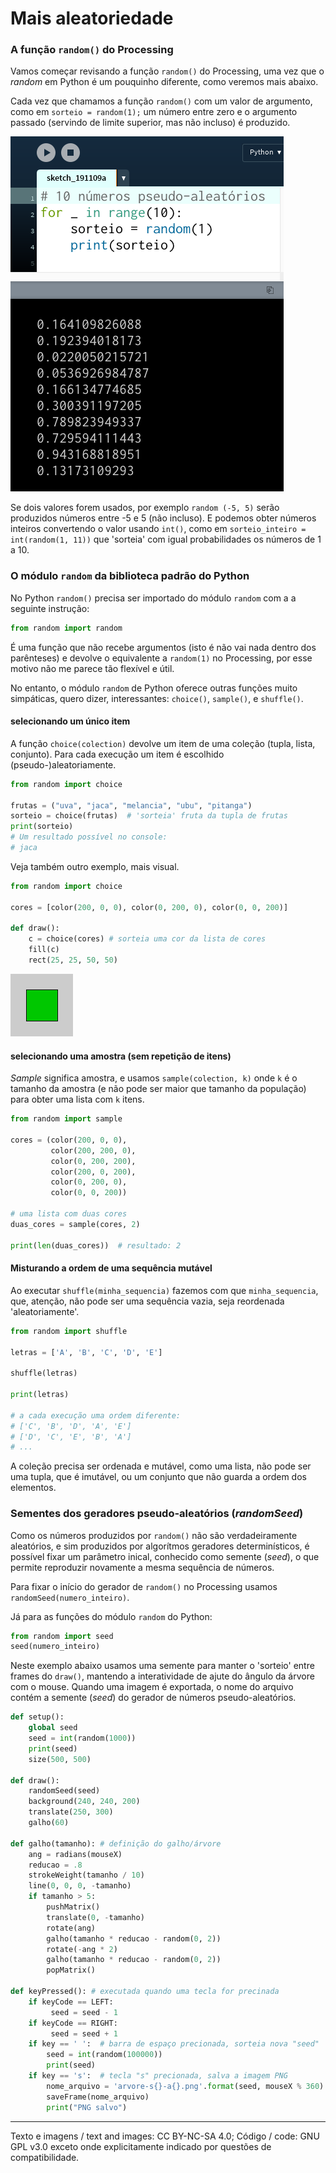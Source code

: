 # Mais aleatoriedade

### A função `random()` do Processing

Vamos começar revisando a  função `random()` do Processing, uma vez que o *random* em Python é um pouquinho diferente, como veremos mais abaixo.

Cada vez que chamamos a função `random()` com um valor de argumento, como em `sorteio = random(1);` um número entre zero e o argumento passado (servindo de limite superior, mas não incluso) é produzido. 

![imagem_exemplo](assets/random1-10.png)

Se dois valores forem usados, por exemplo `random (-5, 5)` serão produzidos números entre -5 e 5 (não incluso). E podemos obter números inteiros convertendo o valor usando `int()`, como em `sorteio_inteiro = int(random(1, 11))` que 'sorteia' com igual probabilidades os números de 1 a 10.

### O módulo `random` da biblioteca padrão do Python

No Python `random()` precisa ser importado do módulo `random` com a a seguinte  instrução:

```python
from random import random
```

É uma função que não recebe argumentos (isto é não vai nada dentro dos parênteses) e devolve o equivalente a `random(1)` no Processing, por esse motivo  não me  parece tão flexível e útil. 

No entanto, o módulo `random` de Python oferece outras funções muito simpáticas, quero dizer, interessantes: `choice()`, `sample()`, e `shuffle()`.

#### selecionando um único item

A função `choice(colection)` devolve um item de uma coleção (tupla, lista, conjunto). Para cada execução um item é escolhido (pseudo-)aleatoriamente.

```python
from random import choice

frutas = ("uva", "jaca", "melancia", "ubu", "pitanga")
sorteio = choice(frutas)  # 'sorteia' fruta da tupla de frutas
print(sorteio)
# Um resultado possível no console:
# jaca
```

Veja também outro exemplo, mais visual.

```python
from random import choice

cores = [color(200, 0, 0), color(0, 200, 0), color(0, 0, 200)]

def draw():
    c = choice(cores) # sorteia uma cor da lista de cores
    fill(c)
    rect(25, 25, 50, 50)
```

![random_choice](assets/random_choice.gif)

#### selecionando uma amostra (sem repetição de itens)

*Sample* significa amostra, e usamos `sample(colection, k)` onde `k` é o tamanho da amostra (e não pode ser maior que tamanho da população) para obter uma lista com `k` itens.

```python
from random import sample

cores = (color(200, 0, 0),
         color(200, 200, 0),
         color(0, 200, 200),
         color(200, 0, 200),
         color(0, 200, 0),
         color(0, 0, 200))

# uma lista com duas cores
duas_cores = sample(cores, 2)

print(len(duas_cores))  # resultado: 2
```

#### Misturando a ordem de uma sequência mutável

Ao executar `shuffle(minha_sequencia)` fazemos com que `minha_sequencia`, que, atenção, não pode ser uma sequência vazia, seja reordenada 'aleatoriamente'.

```python
from random import shuffle

letras = ['A', 'B', 'C', 'D', 'E']

shuffle(letras)

print(letras)

# a cada execução uma ordem diferente:
# ['C', 'B', 'D', 'A', 'E']
# ['D', 'C', 'E', 'B', 'A']
# ...
```
A coleção precisa ser ordenada e mutável, como uma lista, não pode ser uma tupla, que é imutável, ou um conjunto que não guarda a ordem dos elementos.

###  Sementes dos geradores pseudo-aleatórios (*randomSeed*)

Como os números produzidos por `random()` não são verdadeiramente aleatórios, e sim produzidos por algorítmos geradores determinísticos, é possível fixar um parâmetro inical, conhecido como semente (*seed*), o que permite reproduzir novamente a mesma sequência de números.

Para fixar o início do gerador de `random()` no Processing usamos `randomSeed(numero_inteiro)`. 

Já para as funções do módulo `random` do Python:

```python
from random import seed
seed(numero_inteiro)
```

Neste exemplo abaixo usamos uma semente para manter o 'sorteio' entre frames do `draw()`, mantendo a interatividade de ajute do ângulo da árvore com o mouse. Quando uma imagem é exportada, o nome do arquivo contém a semente (_seed_) do gerador de números pseudo-aleatórios.

```python
def setup():
    global seed
    seed = int(random(1000))
    print(seed)
    size(500, 500)
    
def draw(): 
    randomSeed(seed)
    background(240, 240, 200)
    translate(250, 300)
    galho(60)
          
def galho(tamanho): # definição do galho/árvore
    ang = radians(mouseX)
    reducao = .8
    strokeWeight(tamanho / 10)
    line(0, 0, 0, -tamanho)
    if tamanho > 5:
        pushMatrix()
        translate(0, -tamanho)
        rotate(ang)
        galho(tamanho * reducao - random(0, 2))
        rotate(-ang * 2)
        galho(tamanho * reducao - random(0, 2))
        popMatrix()
          
def keyPressed(): # executada quando uma tecla for precinada
    if keyCode == LEFT:
         seed = seed - 1
    if keyCode == RIGHT:
         seed = seed + 1
    if key == ' ':  # barra de espaço precionada, sorteia nova "seed"
        seed = int(random(100000))
        print(seed)
    if key == 's':  # tecla "s" precionada, salva a imagem PNG
        nome_arquivo = 'arvore-s{}-a{}.png'.format(seed, mouseX % 360)
        saveFrame(nome_arquivo)
        print("PNG salvo")
```

---
Texto e imagens / text and images: CC BY-NC-SA 4.0; Código / code: GNU GPL v3.0 exceto onde explicitamente indicado por questões de compatibilidade.
